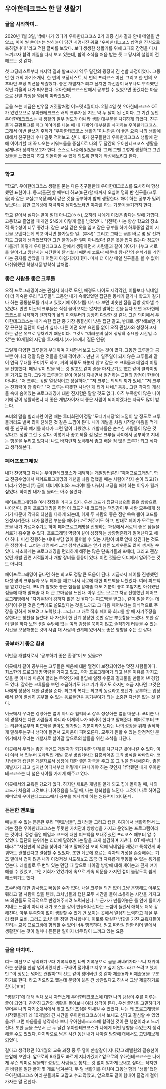 ## 우아한테크코스 한 달 생활기

### 글을 시작하며..

  2020년 1월 3일, 밖에 나가 있다가 우아한테크코스 2기 최종 심사 결과 안내 메일을 받았고, 이어 별 쏟아지는 밤하늘이 담긴 배경사진 위로 "우아한테크코스 합격을 진심으로 축하합니다!"라고 적힌 글씨를 보았다. 보다 생생한 생활기를 위해 그때의 감정을 다시 느끼고자 합격 메일을 다시 보고 있는데, 합격 소식을 처음 받는 듯 그 당시의 설렘이 전해오는 것 같다. 

  첫 코딩테스트부터 마지막 결과 발표까지 약 두 달간의 굉장히 긴 선발 과정이었다. 그동안 한 개의 자기소개서, 한 번의 코딩테스트, 세 번의 프리코스 미션, 그리고 한 번의 오프라인 코딩 미션을 제출했다. 좋은 개발자가 되고 싶지만 자신감이 너무나도 부족했던 작년 겨울의 내가 떠오른다. 우아한테크코스 안에서 공부할 수 있었으면 좋겠다는 마음으로 선발 과정을 열심히 따라갔었다.

  글을 쓰는 지금은 만우절 거짓말처럼 어느덧 4월이다. 2월 4일 첫 우아한테크코스 OT가 있었으므로 우아한테크코스 배의 크루가 된 지도 약 두 달이 된 것이다. 그 기간 동안 우아한테크코스는 내 생활의 일부 정도가 아니라 생활 대부분을 차지하게 되었다. 친구들과 근황토크를 하고 이야기를 나눌 때 내 화제의 대부분을 차지하는 우아한테크코스. 그래서 이번 글쓰기 주제가 "우아한테크코스 생활기"이니만큼  이 글은 요즘 나의 생활에 대해서 친구한테 수다 떨듯 적어보고 싶다. 내가 친구들한테 우아한테크코스 생활에 관해 이야기할 때 꼭 나오는 키워드들을 중심으로 나의 두 달간의 우아한테크코스 생활을 짧게나마 정리해보고자 한다. 스스로 나중에 읽었을 때 '그래 그땐 그렇게 생활하고 그런 것들을 느꼈었지' 하고 되돌아볼 수 있게 되도록 편하게 작성해보려고 한다.

---

### 학교

  "학교". 우아한테크코스 생활을 묻는 다른 친구들한테 우아한테크코스를 묘사하며 항상 했던 표현이다. 등교(출근)할 때부터 하교(퇴근)할 때까지 오십여 명의 반 친구들(크루들)과 같은 교실(교육장)에서 같은 것을 공부하며 함께 생활한다. 해야 하는 공부가 밀려 낮보다는 휑한 교육장에 저녁까지 남아있노라면 야자를 하는 기분이 들기까지 한다. 

  학교 같아서 싫다는 말이 절대 아니고(ㅎㅎ), 오히려 나에게 이것은 좋다는 말에 가깝다. 고등학교 졸업할 때 개인 SNS에 이렇게 글을 남겼었다. "(전략) 나는 항상 학교의 장소적 특수성이 너무 좋았다. 같은 교실 같은 옷을 입고 같은 공부를 하며 하루종일 같이 시간을 보낸다는게 학교 아니면 불가능한 일.. (후략)" 그리고 그때는 물론 바로 몇 달 전까지도 그렇게 생각했었지만 그건 불가능한 일이 아니었다! 같은 옷을 입지 않는다 정도만 다를까? 이렇게 우아한테크코스 안에서 생활하면서 사람들과 같이 이야기 나누고 서로를 알아가고 장난치는 시간들이 즐거웠기 때문에 코로나 때문에 잠시간의 휴식기를 가진다는 공지를 받았을 때 어쩐지 아쉽기까지 했다. 마치 더 이상 매일 친구들을 볼 수 없어 아쉬워했던 학창시절 방학식 날처럼.

### 좋은 사람들 좋은 크루들

  오직 프로그래밍이라는 관심사 하나로 모인, 배경도 나이도 제각각인, 이름보다 닉네임이 더 익숙한 우리 "크루들". 그동안 내가 속해있었던 집단은 동네가 같거나 학교가 같거나 하는 공통분모를 가지고 있었기에 이야기를 나누다 보면 비슷한 점을 금방 찾아낼 수 있었다. 반면 이곳의 크루들은 직접 물어보지는 않지만 말하는 것을 듣다 보면 우아한테크코스를 시작하기 전까지의 삶의 이력부터가 굉장히 다양한 것 같다. 그런 의미에서 우아한테크코스는 내가 속한 집단 중 가장 동질성이 낮은 집단 같고, 반대로 생각해보면 가장 끈끈한 집단이 아닌가 싶다. 다른 어떤 외부 요인들 없이 오직 관심사와 성장하고자 하는 같은 목표로 뭉쳐있기 때문이다. 그것도 "여러분의 삶에 상당히 중요한 시간일 수 있"는 10개월의 시간을 투자해서.(자기소개서 질문 인용)

  그렇게 다양한 크루들과 부대끼며 지내면서 보고 느끼는 것이 많다. 그동안 크루들과 공부뿐 아니라 정말 많은 것들을 함께 겪어냈다. 만난 지 일주일이 되지 않은 크루들과 같이 연극 무대를 꾸미기도 하고, 거의 하루도 빼놓지 않고 같은 조 크루들과 데일리 미팅을 진행했다. 매일 같이 밥을 먹는 것 말고도 같이 술을 마셔보기도 했고 같이 클라이밍을 가기도 했다. 그렇게 크루들과 같이 어울려 지내면서 발견하는 그들의 장점이 한둘이 아니다. "저 크루는 정말 열정적이고 성실하다." "저 크루는 의외의 끼가 있네." "저 크루는 친화력이 참 좋다." "저 크루는 따뜻한 사람인 게 티가 나네." 등등.. 그런 각자의 개성들 속에 숨어있는 프로그래밍에 대한 진지함은 말할 것도 없다. 아직 부족함이 많은 나이기에 같이 생활하면서 더 좋은 개발자이자 더 좋은 사람이 되어야겠다는 자극도 많이 받는다.

  포비의 말을 빌리자면 어떤 때는 루터회관이 정말 '도떼기시장'의 느낌이 날 정도로 크루들끼리도 벌써 많이 친해진 것 같은 느낌이 든다. 내가 개발을 처음 시작할 마음을 먹게 해 준 친구와 얘기를 하다가 그런 말이 나왔었다. 개발자들은 순수한 사람들이 많은 것 같다고. 정말 그런 것 같다. 이렇게나 좋고 배울 점 많은 크루들 사이에서 공부하고 지내는 행운을 누리고 있다니! 나도 바지런히 노력해서 좋고 배울 점 많은 크루가 되고 싶다고 생각해본다. 

### 페어프로그래밍

  내가 찬양하고 다니는 우아한테크코스가 채택하는 개발방법론인 "페어프로그래밍". 학교 전공수업에서 페어프로그래밍의 개념을 처음 접했을 때는 사람이 각자 손이 있고(?) 머리가 있는데(?) 굳이 네비게이터와 드라이버를 나눠서 코딩을 해야 하는 이유가 뭘까 싶었다. 하지만 내가 뭘 몰라도 아주 몰랐다.

  페어프로그래밍은 여러 장점을 가지고 있다. 우선 코드가 집단지성으로 좋은 방향으로 나아간다. 같이 프로그래밍을 하면 이 코드가 내 코드라는 책임감이 두 사람 모두에게 생기기 때문에 각자의 최선을 다하게 되는데, 이게 두 사람의 좋은 점만 쏙쏙 뽑아 코드를 완성시켜준다. 내가 몰랐던 부분을 페어가 가르쳐주기도 하고, 반대로 페어가 모르는 부분을 내가 가르쳐주기도 하며 페어프로그래밍을 진행하는 과정에서 서로의 좋은 점들을 서로가 흡수할 수 있다. 프로그래밍 역량이 같이 성장하는 상향평준화가 일어난다고 해야 하나. 미션 진행하는 내내 부담 없이 물어볼 수 있는 사람이 바로 옆에 생긴다는 것도 큰 장점이다. 그러는 과정에서 그냥 검색만으로는 얻기 힘든 노하우들도 많이 챙겨갈 수 있다. 사소하게는 프로그래밍을 편리하게 해주는 많은 단축키들과 포매터, 그리고 괜찮았던 개발 관련 서적들이나 개발 장비들 등등이 있다. 이런 것들은 어디에서 알려주는 것도 아니다.

  페어프로그래밍이 끝나면 하는 회고도 정말 큰 도움이 된다. 지금까지 페어를 진행했던 다섯 명의 크루들과 모두 페어를 깨고 나서 서로에 대한 피드백을 나눴었다. 여러 피드백을 받았었는데, 포비가 말했듯 좋은 점들을 말해줄 때도 기분이 좋고 고맙지만 아쉬웠던 점들에 대해 말해줄 때 더 큰 고마움을 느낀다. 아무 것도 모르고 처음 진행했던 페어프로그래밍에서 "자기주장이 강하지 않은 것 같다"는 피드백을 받고는, 같이 일을 하는 데 성격이 유한 것은 암짝에도 쓸모없다는 것을 느끼고 그 다음 페어부터는 의식적으로 주장을 강하게 해보려고 노력했다. 그리고 그 바로 직후 페어와 회고를 할 때 자기주장을 잘한다는 칭찬을 들었다! 나 자신이 한 단계 성장한 것만 같은 뿌듯함을 느꼈다. 또한 같이 일을 하다 보면 생길 수밖에 없는 여러 감정을 묵히지 않고 솔직하게 터놓을 수 있는 시간을 보장해놓는 것이 사람 대 사람의 관계에 있어서도 좋은 영향을 주는 것 같다.

### 공부하기 좋은 환경

  이만큼 개발자로서 "공부하기 좋은 환경"이 또 있을까? 

  이곳에서 같이 공부하는 크루들은 배움에 대한 열정이 보장되어있는 멋진 사람들이다. 최소한의 프로그래밍 역량을 가지고 있고, 각자 프로그래머가 되고 싶은 이유를 가지고 있을 뿐 아니라 마음이 끌리는 무엇인가에 몰입해 일정 수준의 결과물을 만들어 낸 경험도 있다. 잘하는 크루들을 보면 조급하기도 하고 기가 죽기도 하지만 조금 지나면 그것은 나에게 성장에 대한 갈망을 준다. 최고의 복지는 최고의 동료라고 했던가. 공부하는 입장에서 같이 열심히 공부할 수 있는 동료들만큼 동기부여가 되는 소중한 자산은 없는 것 같다.

  이곳에서 우리는 경쟁하는 법이 아니라 협력하고 상호 성장하는 법을 배운다. 포비는 나의 경쟁자는 다른 사람들이 아니라 어제의 나가 되어야 한다고 말해준다. 페어로부터 또는 리뷰어로부터 피드백을 받아도 평가받는 기분이라기보다는 나의 성장을 위해 솔직하게 말해주는구나 생각이 들면서 고마움이 피어오른다. 모두가 윈할 수 있는 안정적인 분위기에서 우리는 개발자로 살아갈 앞으로의 날들을 위한 초석을 다진다.

  이곳에서 우리는 좋은 백엔드 개발자가 되기 위한 단계를 차근차근 밟아나갈 수 있다. 이미 여러 해 전부터 효과적인 개발 공부 방법이라고 검증되어온 교육 방식을 따라간다. 코치님들과 캡틴은 개발자로서 성장에 대한 좋은 자극을 주고 또 그 길을 안내해준다. 좋은 개발자가 되고 싶지만 어디서부터 어떻게 다져나가야 하는 것인지 막막했던 내게 우아한테크코스는 더 넓은 시야를 가지게 해주고 있다.

  이곳에서의 교육은 강요가 없다. 하지만 새로운 개념을 알게 되고 집에 돌아갈 때, 나의 코드가 처음의 그것보다 나아졌음을 느낄 때, 나는 행복함을 느낀다. 그것이 나로 하여금 재미있게 우아한테크코스에서 공부를 해나가게 하는 원동력이 되어준다.

### 든든한 멘토들

  빼놓을 수 없는 든든한 우리 "멘토님들", 코치님들 그리고 캡틴. 여기에서 생활하면서 느끼는 점은 우아한테크코스는 뚜렷한 가치관과 방향성을 가지고 운영되는 프로그램이라는 것이다. 정성 들인 메일과 코드에 대한 피드백을 보내주셨던 프리코스 때부터 알 수 있었다. 집단의 분위기는 리더에 달려있다는 말을 크게 실감하며 지낸다. OT 때부터 "나대라." "자신만의 색깔을 찾아라."하고 말해주신 포비 덕에 닉네임을 재밌고 특색있게 바꿔봐도 괜찮겠다고 결심할 수 있었다. 또한 이곳에 흐르는 각자의 개성을 존중해주는 기조 밑에서 겁이 많은 내가 이것저것 시도해보고 조금 더 자유롭게 행동할 수 있는 용기를 얻는다. 레벨별로 두 번씩 있는 면담 때 앞으로 나아갈 방향에 대해 제이슨과 깊게 얘기해볼 수 있었고, 그런 기회가 있었기에 속으로 계속 의문을 가지던 점이 놀랍도록 쉽게 해소되기도 했다. 

  포수타에 대한 감사함도 빼놓을 수가 없다. 사실 크루들 의견 없이 그냥 운영해도 아무도 뭐라고 할 사람이 없을 텐데, 코치님들과 캡틴 모두 시간을 들여 소통하는 시간을 가지고 또 의견들도 적극적으로 반영해주시려 노력하신다. 누군가가 만들어놓은 틀 안에 들어가 지내는 느낌이 아니라 내가 코스를 같이 만들어나간다는 느낌이 들면서 애착도 더욱 강해진다. 아무 부족함이 없이 생활할 수 있게 안 보이는 곳에서 열심히 노력하고 계실 우리 캡틴 포비, 그리고 코치님들 정말 감사합니다. 이토록 확실한 방향을 가진 교육자들이 꾸리는 교육 프로그램에 함께할 수 있어 너무 행복하다. 믿고 따라갈 만한 리더 밑에서 생활한다는 것이 얼마나 든든한 일이지 너무 많이 느끼고 있는 요즘.

---

### 글을 마치며..

  여느 미션으로 생각하기보다 기록덕후인 나의 기록용으로 글을 써내려가다 보니 채워야 하는 분량을 한참 넘어버렸지만.. 구태여 덜어내고 지우고 싶지 않다. 라고 쓰려고 했지만 "이 정도는 넘어도 괜찮아"의 선도 같이 넘어버린 것 같아 제출용과 비제출용을 구분하기로 한다. 라고 적으려고 했는데 분량이 많은 건 상관없다고 하셔서 그냥 제출하기로 한다.(ㅎㅎ)

  "생활기"에 대해 적다 보니 자연스레 우아한테크코스에 대한 나의 감상이 주를 이루는 글이 되었다. 찬찬히 그간의 생활을 돌아보니 여러 생각이 든다. 우선 글감을 고민하다가 열어본 나의 자기소개서에서 잊고 있던 초심을 되새길 수 있었다. 나는 왜 프로그래밍을 시작했을까? 왜 10개월의 긴 시간을 우아한테크코스에서 보내고 싶다고 결심할 수 있었을까? 그런 마음들을 생각하다 보니 우아한테크코스에 합격한 것이 큰 행운이라고 느껴진다. 또한 글을 쓰면서 근 두 달간 우아한테크코스가 나에게 어떤 영향을 주었는지 생각해볼 수도 있었다. 마지막으로 남은 시간 동안 내가 나아갈 방향에 대해서도 고민해보게 되었다.

  길다고 생각했던 10개월의 교육 과정 중 두 달이 쏜살같이 지나갔고 레벨원의 결승선이 눈앞에 보인다. 앞으로의 8개월도 빠르게 지나가겠지? 앞으로의 우아한테크코스는 나에게 무슨 의미로 남을까? 성장도 사람들도 놓치는 것 없이 알차게 보내고 싶다는 작지만 큰 바람을 일단 글자 몇 개로 남겨본다. 두 달 생활기를 마치며 그동안 함께 "생활"했던 우아한테크코스 여러 분들께도 고맙고 수고 많았고, 앞으로도 같이 힘내어 즐겁게 걸어가자는 말 전한다.